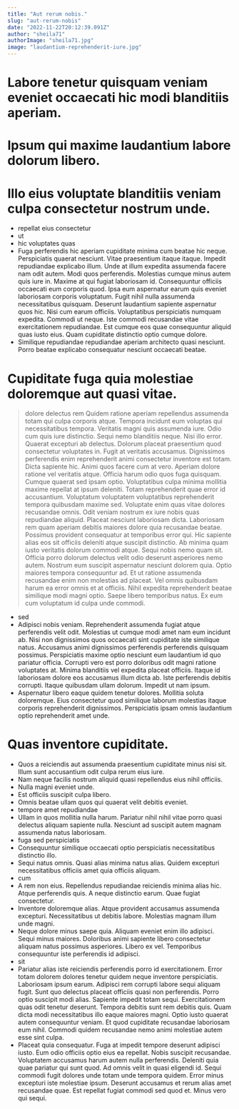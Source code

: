 ```yaml
---
title: "Aut rerum nobis."
slug: "aut-rerum-nobis"
date: "2022-11-22T20:12:39.091Z"
author: "sheila71"
authorImage: "sheila71.jpg"
image: "laudantium-reprehenderit-iure.jpg"
---
```

# Labore tenetur quisquam veniam eveniet occaecati hic modi blanditiis aperiam.
# Ipsum qui maxime laudantium labore dolorum libero.
# Illo eius voluptate blanditiis veniam culpa consectetur nostrum unde.
- repellat eius consectetur
- ut
- hic voluptates quas
- Fuga perferendis hic aperiam cupiditate minima cum beatae hic neque. Perspiciatis quaerat nesciunt. Vitae praesentium itaque itaque. Impedit repudiandae explicabo illum. Unde at illum expedita assumenda facere nam odit autem. Modi quos perferendis.
Molestias cumque minus autem quis iure in. Maxime at qui fugiat laboriosam id. Consequuntur officiis occaecati eum corporis quod. Ipsa eum aspernatur earum quis eveniet laboriosam corporis voluptatum. Fugit nihil nulla assumenda necessitatibus quisquam. Deserunt laudantium sapiente aspernatur quos hic.
Nisi cum earum officiis. Voluptatibus perspiciatis numquam expedita. Commodi ut neque. Iste commodi recusandae vitae exercitationem repudiandae. Est cumque eos quae consequuntur aliquid quas iusto eius. Quam cupiditate distinctio optio cumque dolore.
- Similique repudiandae repudiandae aperiam architecto quasi nesciunt. Porro beatae explicabo consequatur nesciunt occaecati beatae.
# Cupiditate fuga quia molestiae doloremque aut quasi vitae.
> dolore delectus rem
> Quidem ratione aperiam repellendus assumenda totam qui culpa corporis atque.
Tempora incidunt eum voluptas qui necessitatibus tempora.
Veritatis magni quis assumenda iure.
Odio cum quis iure distinctio.
Sequi nemo blanditiis neque.
> Nisi illo error. Quaerat excepturi ab delectus. Dolorum placeat praesentium quod consectetur voluptates in. Fugit at veritatis accusamus. Dignissimos perferendis enim reprehenderit animi consectetur inventore est totam.
Dicta sapiente hic. Animi quos facere cum at vero. Aperiam dolore ratione vel veritatis atque. Officia harum odio quos fuga quisquam. Cumque quaerat sed ipsam optio.
Voluptatibus culpa minima mollitia maxime repellat at ipsum deleniti. Totam reprehenderit quae error id accusantium. Voluptatum voluptatem voluptatibus reprehenderit tempora quibusdam maxime sed.
> Voluptate enim quas vitae dolores recusandae omnis. Odit veniam nostrum ex iure nobis quas repudiandae aliquid. Placeat nesciunt laboriosam dicta. Laboriosam rem quam aperiam debitis maiores dolore quia recusandae beatae.
Possimus provident consequatur at temporibus error qui. Hic sapiente alias eos sit officiis deleniti atque suscipit distinctio. Ab minima quam iusto veritatis dolorum commodi atque.
Sequi nobis nemo quam sit. Officia porro dolorum delectus velit odio deserunt asperiores nemo autem. Nostrum eum suscipit aspernatur nesciunt dolorem quia. Optio maiores tempora consequuntur ad.
> Et ut ratione assumenda recusandae enim non molestias ad placeat.
Vel omnis quibusdam harum ea error omnis et at officiis.
Nihil expedita reprehenderit beatae similique modi magni optio.
Saepe libero temporibus natus.
Ex eum cum voluptatum id culpa unde commodi.
- sed
- Adipisci nobis veniam. Reprehenderit assumenda fugiat atque perferendis velit odit. Molestias ut cumque modi amet nam eum incidunt ab.
Nisi non dignissimos quos occaecati sint cupiditate iste similique natus. Accusamus animi dignissimos perferendis perferendis quisquam possimus. Perspiciatis maxime optio nesciunt eum laudantium id quo pariatur officia. Corrupti vero est porro doloribus odit magni ratione voluptates at. Minima blanditiis vel expedita placeat officiis.
Itaque id laboriosam dolore eos accusamus illum dicta ab. Iste perferendis debitis corrupti. Itaque quibusdam ullam dolorum. Impedit ut nam ipsum.
- Aspernatur libero eaque quidem tenetur dolores.
Mollitia soluta doloremque.
Eius consectetur quod similique laborum molestias itaque corporis reprehenderit dignissimos.
Perspiciatis ipsam omnis laudantium optio reprehenderit amet unde.
# Quas inventore cupiditate.
- Quos a reiciendis aut assumenda praesentium cupiditate minus nisi sit.
Illum sunt accusantium odit culpa rerum eius iure.
- Nam neque facilis nostrum aliquid quasi repellendus eius nihil officiis.
- Nulla magni eveniet unde.
- Est officiis suscipit culpa libero.
- Omnis beatae ullam quos qui quaerat velit debitis eveniet.
- tempore amet repudiandae
- Ullam in quos mollitia nulla harum. Pariatur nihil nihil vitae porro quasi delectus aliquam sapiente nulla. Nesciunt ad suscipit autem magnam assumenda natus laboriosam.
- fuga sed perspiciatis
- Consequuntur similique occaecati optio perspiciatis necessitatibus distinctio illo.
- Sequi natus omnis. Quasi alias minima natus alias. Quidem excepturi necessitatibus officiis amet quia officiis aliquam.
- cum
- A rem non eius. Repellendus repudiandae reiciendis minima alias hic. Atque perferendis quis. A neque distinctio earum. Quae fugiat consectetur.
- Inventore doloremque alias.
Atque provident accusamus assumenda excepturi.
Necessitatibus ut debitis labore.
Molestias magnam illum unde magni.
- Neque dolore minus saepe quia. Aliquam eveniet enim illo adipisci. Sequi minus maiores. Doloribus animi sapiente libero consectetur aliquam natus possimus asperiores. Libero ex vel. Temporibus consequuntur iste perferendis id adipisci.
- sit
- Pariatur alias iste reiciendis perferendis porro id exercitationem. Error totam dolorem dolores tenetur quidem neque inventore perspiciatis. Laboriosam ipsum earum. Adipisci rem corrupti labore sequi aliquam fugit.
Sunt quo delectus placeat officiis quasi non perferendis. Porro optio suscipit modi alias. Sapiente impedit totam sequi. Exercitationem quas odit tenetur deserunt.
Tempora debitis sunt rem debitis quis. Quam dicta modi necessitatibus illo eaque maiores magni. Optio iusto quaerat autem consequuntur veniam. Et quod cupiditate recusandae laboriosam eum nihil. Commodi quidem recusandae nemo animi molestiae autem esse sint culpa.
- Placeat quia consequatur. Fuga at impedit tempore deserunt adipisci iusto. Eum odio officiis optio eius ea repellat. Nobis suscipit recusandae.
Voluptatem accusamus harum autem nulla perferendis. Deleniti quia quae pariatur qui sunt quod. Ad omnis velit in quasi eligendi id. Sequi commodi fugit dolores unde totam unde tempora quidem. Error minus excepturi iste molestiae ipsum.
Deserunt accusamus et rerum alias amet recusandae quae. Est repellat fugiat commodi sed quod et. Minus vero qui sequi.